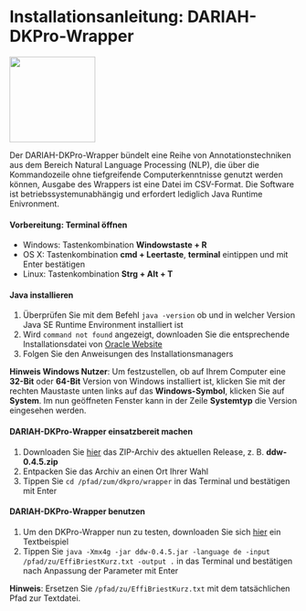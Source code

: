 # Installationsanleitung: DARIAH-DKPro-Wrapper
<img src="https://www.ukp.tu-darmstadt.de/fileadmin/user_upload/Shared_Icons/DKPro.png" width="150" height="150">

Der DARIAH-DKPro-Wrapper bündelt eine Reihe von Annotationstechniken aus dem Bereich Natural Language Processing (NLP), die über die Kommandozeile ohne tiefgreifende Computerkenntnisse genutzt werden können, Ausgabe des Wrappers ist eine Datei im CSV-Format. Die Software ist betriebssystemunabhängig und erfordert lediglich Java Runtime Enivronment.

#### Vorbereitung: Terminal öffnen
- Windows: Tastenkombination **Windowstaste + R**
- OS X: Tastenkombination **cmd + Leertaste**, **terminal** eintippen und mit Enter bestätigen
- Linux: Tastenkombination **Strg + Alt + T**

#### Java installieren
1. Überprüfen Sie mit dem Befehl `java -version` ob und in welcher Version Java SE Runtime Environment installiert ist
2. Wird `command not found` angezeigt, downloaden Sie die entsprechende Installationsdatei von [Oracle Website](http://www.oracle.com/technetwork/java/javase/downloads/jre8-downloads-2133155.html)
3. Folgen Sie den Anweisungen des Installationsmanagers

**Hinweis Windows Nutzer**: Um festzustellen, ob auf Ihrem Computer eine **32-Bit** oder **64-Bit** Version von Windows installiert ist, klicken Sie mit der rechten Maustaste unten links auf das **Windows-Symbol**, klicken Sie auf **System**. Im nun geöffneten Fenster kann in der Zeile **Systemtyp** die Version eingesehen werden.

#### DARIAH-DKPro-Wrapper einsatzbereit machen
1. Downloaden Sie [hier](https://github.com/DARIAH-DE/DARIAH-DKPro-Wrapper/releases) das ZIP-Archiv des aktuellen Release, z. B. **ddw-0.4.5.zip**
2. Entpacken Sie das Archiv an einen Ort Ihrer Wahl
3. Tippen Sie `cd /pfad/zum/dkpro/wrapper` in das Terminal und bestätigen mit Enter

#### DARIAH-DKPro-Wrapper benutzen
1. Um den DKPro-Wrapper nun zu testen, downloaden Sie sich [hier](https://wiki.de.dariah.eu/download/attachments/40213783/EffiBriestKurz.txt) ein Textbeispiel
2. Tippen Sie `java -Xmx4g -jar ddw-0.4.5.jar -language de -input /pfad/zu/EffiBriestKurz.txt -output .` in das Terminal und bestätigen nach Anpassung der Parameter mit Enter

**Hinweis**: Ersetzen Sie `/pfad/zu/EffiBriestKurz.txt` mit dem tatsächlichen Pfad zur Textdatei.
